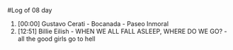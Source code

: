 #Log of 08 day

1. [00:00] Gustavo Cerati - Bocanada - Paseo Inmoral
1. [12:51] Billie Eilish - WHEN WE ALL FALL ASLEEP, WHERE DO WE GO? - all the good girls go to hell
